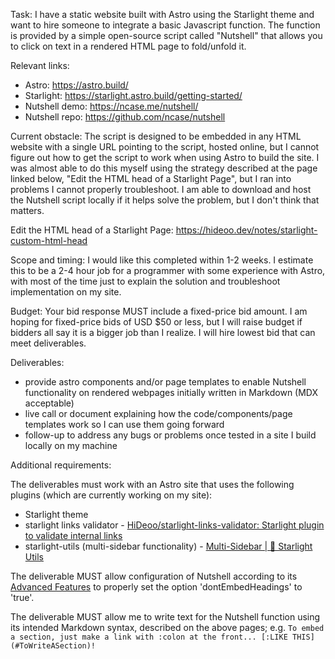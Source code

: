 Task: I have a static website built with Astro using the Starlight theme and want to hire someone to integrate a basic Javascript function. The function is provided by a simple open-source script called "Nutshell" that allows you to click on text in a rendered HTML page to fold/unfold it.

Relevant links:

- Astro: https://astro.build/
- Starlight: https://starlight.astro.build/getting-started/
- Nutshell demo: https://ncase.me/nutshell/
- Nutshell repo: https://github.com/ncase/nutshell

Current obstacle: The script is designed to be embedded in any HTML website with a single URL pointing to the script, hosted online, but I cannot figure out how to get the script to work when using Astro to build the site. I was almost able to do this myself using the strategy described at the page linked below, "Edit the HTML head of a Starlight Page", but I ran into problems I cannot properly troubleshoot. I am able to download and host the Nutshell script locally if it helps solve the problem, but I don't think that matters.

Edit the HTML head of a Starlight Page: https://hideoo.dev/notes/starlight-custom-html-head

Scope and timing: I would like this completed within 1-2 weeks. I estimate this to be a 2-4 hour job for a programmer with some experience with Astro, with most of the time just to explain the solution and troubleshoot implementation on my site.

Budget: Your bid response MUST include a fixed-price bid amount. I am hoping for fixed-price bids of USD $50 or less, but I will raise budget if bidders all say it is a bigger job than I realize. I will hire lowest bid that can meet deliverables.

Deliverables:

- provide astro components and/or page templates to enable Nutshell functionality on rendered webpages initially written in Markdown (MDX acceptable)
- live call or document explaining how the code/components/page templates work so I can use them going forward
- follow-up to address any bugs or problems once tested in a site I build locally on my machine

Additional requirements:

The deliverables must work with an Astro site that uses the following plugins (which are currently working on my site):

- Starlight theme
- starlight links validator - [HiDeoo/starlight-links-validator: Starlight plugin to validate internal links](https://github.com/HiDeoo/starlight-links-validator)
- starlight-utils (multi-sidebar functionality) - [Multi-Sidebar | 🧰 Starlight Utils](https://starlight-utils.pages.dev/utilities/multi-sidebar/)

The deliverable MUST allow configuration of Nutshell according to its [Advanced Features](https://github.com/ncase/nutshell?tab=readme-ov-file#advanced-features--options) to properly set the option 'dontEmbedHeadings' to 'true'.

The deliverable MUST allow me to write text for the Nutshell function using its intended Markdown syntax, described on the above pages; e.g. `To embed a section, just make a link with :colon at the front... [:LIKE THIS](#ToWriteASection)!`
